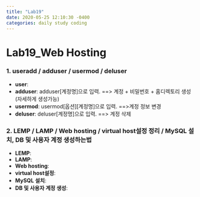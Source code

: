 ```yaml
---
title: "Lab19"
date: 2020-05-25 12:10:30 -0400
categories: daily study coding
---
```

# Lab19_Web Hosting
### 1. useradd / adduser / usermod / deluser
* **user**: 
* **adduser**: adduser[계정명]으로 입력. ==> 계정 + 비밀번호 + 홈디렉토리 생성(자세하게 생성가능)
* **usermod**: usermod[옵션][계정명]으로 입력. ==>계정 정보 변경
* **deluser**: deluser[계정명]으로 입력. ==> 계정 삭제
### 2. LEMP / LAMP / Web hosting / virtual host설정 정리 / MySQL 설치, DB 및 사용자 계정 생성하는법 
* **LEMP**:
* **LAMP**:
* **Web hosting**:
* **virtual host설정**:
* **MySQL 설치**:
* **DB 및 사용자 계정 생성**:
